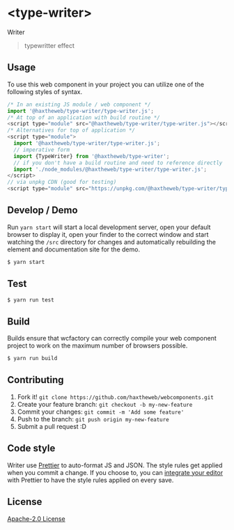 # &lt;type-writer&gt;

Writer
> typewritter effect

## Usage
To use this web component in your project you can utilize one of the following styles of syntax.

```js
/* In an existing JS module / web component */
import '@haxtheweb/type-writer/type-writer.js';
/* At top of an application with build routine */
<script type="module" src="@haxtheweb/type-writer/type-writer.js"></script>
/* Alternatives for top of application */
<script type="module">
  import '@haxtheweb/type-writer/type-writer.js';
  // imperative form
  import {TypeWriter} from '@haxtheweb/type-writer';
  // if you don't have a build routine and need to reference directly
  import './node_modules/@haxtheweb/type-writer/type-writer.js';
</script>
// via unpkg CDN (good for testing)
<script type="module" src="https://unpkg.com/@haxtheweb/type-writer/type-writer.js"></script>
```

## Develop / Demo
Run `yarn start` will start a local development server, open your default browser to display it, open your finder to the correct window and start watching the `/src` directory for changes and automatically rebuilding the element and documentation site for the demo.
```bash
$ yarn start
```

## Test

```bash
$ yarn run test
```

## Build
Builds ensure that wcfactory can correctly compile your web component project to
work on the maximum number of browsers possible.
```bash
$ yarn run build
```

## Contributing

1. Fork it! `git clone https://github.com/haxtheweb/webcomponents.git`
2. Create your feature branch: `git checkout -b my-new-feature`
3. Commit your changes: `git commit -m 'Add some feature'`
4. Push to the branch: `git push origin my-new-feature`
5. Submit a pull request :D

## Code style

Writer  use [Prettier][prettier] to auto-format JS and JSON.  The style rules get applied when you commit a change.  If you choose to, you can [integrate your editor][prettier-ed] with Prettier to have the style rules applied on every save.

[prettier]: https://github.com/prettier/prettier/
[prettier-ed]: https://github.com/prettier/prettier/#editor-integration
[polyserve]: https://github.com/Polymer/polyserve
[web-component-tester]: https://github.com/Polymer/web-component-tester

## License
[Apache-2.0 License](http://opensource.org/licenses/Apache-2.0)